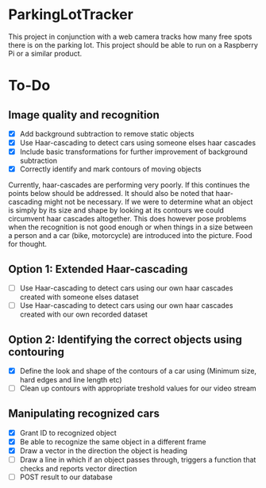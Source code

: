 # ParkingLotTracker
This project in conjunction with a web camera tracks how many free spots there is on the parking lot. This project should be able to run on a Raspberry Pi or a similar product.

# To-Do
## Image quality and recognition
- [x] Add background subtraction to remove static objects
- [x] Use Haar-cascading to detect cars using someone elses haar cascades
- [x] Include basic transformations for further improvement of background subtraction
- [x] Correctly identify and mark contours of moving objects

Currently, haar-cascades are performing very poorly. If this continues the points below should be addressed.
It should also be noted that haar-cascading might not be necessary. If we were to determine what an object is simply by its size and shape by looking at its contours we could circumvent haar cascades altogether. This does however pose problems when the recognition is not good enough or when things in a size between a person and a car (bike, motorcycle) are introduced into the picture. Food for thought.
## Option 1: Extended Haar-cascading
- [ ] Use Haar-cascading to detect cars using our own haar cascades created with someone elses dataset
- [ ] Use Haar-cascading to detect cars using our own haar cascades created with our own recorded dataset
## Option 2: Identifying the correct objects using contouring
- [x] Define the look and shape of the contours of a car using (Minimum size, hard edges and line length etc)
- [ ] Clean up contours with appropriate treshold values for our video stream
## Manipulating recognized cars
- [x] Grant ID to recognized object
- [x] Be able to recognize the same object in a different frame
- [x] Draw a vector in the direction the object is heading
- [ ] Draw a line in which if an object passes through, triggers a function that checks and reports vector direction
- [ ] POST result to our database
